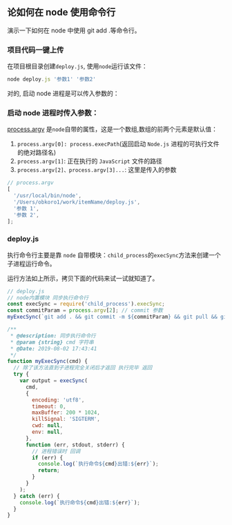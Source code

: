 ## 论如何在 node 使用命令行

演示一下如何在 node 中使用 git add .等命令行。

### 项目代码一键上传

在项目根目录创建`deploy.js`, 使用`node`运行该文件：

```js
node deploy.js '参数1' '参数2'
```

对的, 启动 node 进程是可以传入参数的：

### 启动 node 进程时传入参数：

[process.argv](https://nodejs.cn/api/process/process_argv.html) 是`node`自带的属性，这是一个数组,数组的前两个元素是默认值：

1. `process.argv[0]: process.execPath`(返回启动 `Node.js` 进程的可执行文件的绝对路径名)
2. `process.argv[1]`: 正在执行的 `JavaScript` 文件的路径
3. `process.argv[2]、process.argv[3]...`: 这里是传入的参数

```js
// process.argv
[
  '/usr/local/bin/node',
  '/Users/obkoro1/work/itemName/deploy.js',
  '参数 1',
  '参数 2',
];
```

### deploy.js

执行命令行主要是靠 `node` 自带模块：`child_process`的`execSync`方法来创建一个子进程运行命令。

运行方法如上所示，拷贝下面的代码来试一试就知道了。

```js
// deploy.js
// node内置模块 同步执行命令行
const execSync = require('child_process').execSync;
const commitParam = process.argv[2]; // commit 参数
myExecSync(`git add . && git commit -m ${commitParam} && git pull && git push`);

/**
 * @description: 同步执行命令行
 * @param {string} cmd 字符串
 * @Date: 2019-08-02 17:43:41
 */
function myExecSync(cmd) {
  // 除了该方法直到子进程完全关闭后才返回 执行完毕 返回
  try {
    var output = execSync(
      cmd,
      {
        encoding: 'utf8',
        timeout: 0,
        maxBuffer: 200 * 1024,
        killSignal: 'SIGTERM',
        cwd: null,
        env: null,
      },
      function (err, stdout, stderr) {
        // 进程错误时 回调
        if (err) {
          console.log(`执行命令${cmd}出错:${err}`);
          return;
        }
      }
    );
  } catch (err) {
    console.log(`执行命令${cmd}出错:${err}`);
  }
}
```
